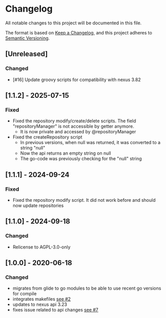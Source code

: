 # Changelog
All notable changes to this project will be documented in this file.

The format is based on [Keep a Changelog](https://keepachangelog.com/en/1.0.0/),
and this project adheres to [Semantic Versioning](https://semver.org/spec/v2.0.0.html).

## [Unreleased]
### Changed
- [#16] Update groovy scripts for compatibility with nexus 3.82

## [1.1.2] - 2025-07-15
### Fixed
- Fixed the repository modify/create/delete scripts. The field "repositoryManager" is not accessible by getter anymore.
  - It is now private and accessed by @repositoryManager
- Fixed the createRepository script
  - In previous versions, when null was returned, it was converted to a string "null"
  - Now the api returns an empty string on null
  - The go-code was previously checking for the "null" string

## [1.1.1] - 2024-09-24
### Fixed
- Fixed the repository modify script. It did not work before and should now update repositories

## [1.1.0] - 2024-09-18
### Changed
- Relicense to AGPL-3.0-only

## [1.0.0] - 2020-06-18
### Changed
- migrates from glide to go modules to be able to use recent go versions for compile 
- integrates makefiles [see #2](https://github.com/cloudogu/nexus-claim/issues/2)
- updates to nexus api 3.23
- fixes issue related to api changes [see #7](https://github.com/cloudogu/nexus-claim/issues/7)
